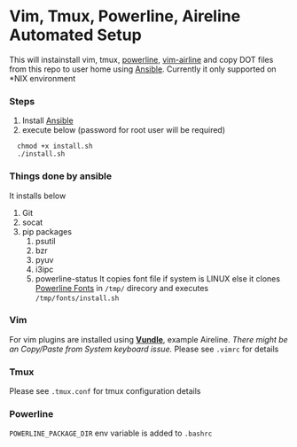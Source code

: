 Vim, Tmux, Powerline, Aireline Automated Setup 
=====================================
This will instainstall vim, tmux, [powerline](https://powerline.readthedocs.io/en/latest/index.html#powerline), [vim-airline](https://github.com/vim-airline/vim-airline) and copy DOT files from this repo to user home using [Ansible](https://www.ansible.com/). Currently it only supported on *NIX environment

### Steps
1. Install [Ansible](http://docs.ansible.com/ansible/latest/intro_installation.html)
1. execute below (password for root user will be required)
```Shell
  chmod +x install.sh
  ./install.sh
```
### Things done by ansible
It installs below 
1. Git
1. socat
1. pip packages
    1. psutil
    1. bzr
    1. pyuv
    1. i3ipc
    1. powerline-status
It copies font file if system is LINUX else it clones [Powerline Fonts](https://github.com/powerline/fonts) in `/tmp/` direcory and executes `/tmp/fonts/install.sh`
### Vim
For vim plugins are installed using [**Vundle**](https://github.com/VundleVim/Vundle.vim), example Aireline.
*There might be an Copy/Paste from System keyboard issue.*
Please see `.vimrc` for details

### Tmux
Please see `.tmux.conf` for tmux configuration details

### Powerline
`POWERLINE_PACKAGE_DIR` env variable is added to `.bashrc`
